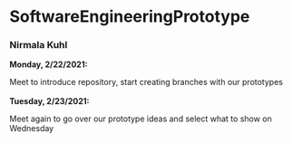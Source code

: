 # SoftwareEngineeringPrototype

### Nirmala Kuhl

**Monday, 2/22/2021:**  

Meet to introduce repository, start creating branches with our prototypes
<br><br>
**Tuesday, 2/23/2021:**  

Meet again to go over our prototype ideas and select what to show on Wednesday
